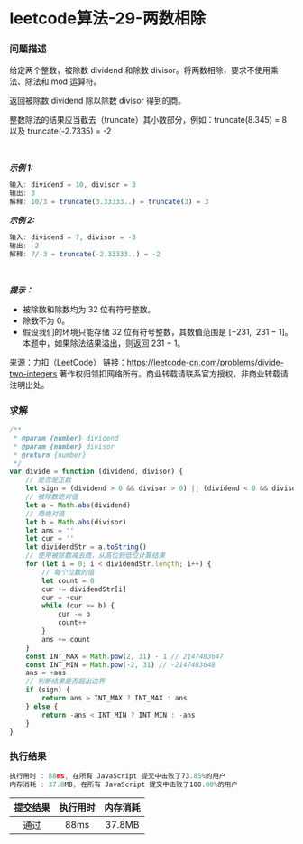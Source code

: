 # leetcode算法-29-两数相除

### 问题描述

给定两个整数，被除数 dividend 和除数 divisor。将两数相除，要求不使用乘法、除法和 mod 运算符。

返回被除数 dividend 除以除数 divisor 得到的商。

整数除法的结果应当截去（truncate）其小数部分，例如：truncate(8.345) = 8 以及 truncate(-2.7335) = -2

 

***示例 1:***

```js
输入: dividend = 10, divisor = 3
输出: 3
解释: 10/3 = truncate(3.33333..) = truncate(3) = 3
```
***示例 2:***

```js
输入: dividend = 7, divisor = -3
输出: -2
解释: 7/-3 = truncate(-2.33333..) = -2
```
 

***提示：***

- 被除数和除数均为 32 位有符号整数。
- 除数不为 0。
- 假设我们的环境只能存储 32 位有符号整数，其数值范围是 [−231,  231 − 1]。本题中，如果除法结果溢出，则返回 231 − 1。

来源：力扣（LeetCode）
链接：https://leetcode-cn.com/problems/divide-two-integers
著作权归领扣网络所有。商业转载请联系官方授权，非商业转载请注明出处。

### 求解

```js
/**
 * @param {number} dividend
 * @param {number} divisor
 * @return {number}
 */
var divide = function (dividend, divisor) {
    // 是否是正数
    let sign = (dividend > 0 && divisor > 0) || (dividend < 0 && divisor < 0)
    // 被除数绝对值
    let a = Math.abs(dividend)
    // 商绝对值
    let b = Math.abs(divisor)
    let ans = ''
    let cur = ''
    let dividendStr = a.toString()
    // 使用被除数减去商，从高位到低位计算结果
    for (let i = 0; i < dividendStr.length; i++) {
        // 每个位数的值
        let count = 0
        cur += dividendStr[i]
        cur = +cur
        while (cur >= b) {
            cur -= b
            count++
        }
        ans += count
    }
    const INT_MAX = Math.pow(2, 31) - 1 // 2147483647
    const INT_MIN = Math.pow(-2, 31) // -2147483648
    ans = +ans
    // 判断结果是否超出边界
    if (sign) {
        return ans > INT_MAX ? INT_MAX : ans 
    } else {
        return -ans < INT_MIN ? INT_MIN : -ans
    }
}
```

### 执行结果

```js
执行用时 : 88ms, 在所有 JavaScript 提交中击败了73.85%的用户
内存消耗 : 37.8MB, 在所有 JavaScript 提交中击败了100.00%的用户
```

| 提交结果 | 执行用时 | 内存消耗 |
|:------:|:------:|:-------:|
|   通过  | 88ms  |  37.8MB |
